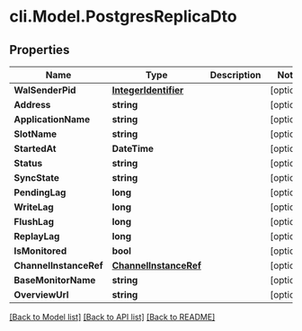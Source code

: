 # cli.Model.PostgresReplicaDto

## Properties

Name | Type | Description | Notes
------------ | ------------- | ------------- | -------------
**WalSenderPid** | [**IntegerIdentifier**](IntegerIdentifier.md) |  | [optional] 
**Address** | **string** |  | [optional] 
**ApplicationName** | **string** |  | [optional] 
**SlotName** | **string** |  | [optional] 
**StartedAt** | **DateTime** |  | [optional] 
**Status** | **string** |  | [optional] 
**SyncState** | **string** |  | [optional] 
**PendingLag** | **long** |  | [optional] 
**WriteLag** | **long** |  | [optional] 
**FlushLag** | **long** |  | [optional] 
**ReplayLag** | **long** |  | [optional] 
**IsMonitored** | **bool** |  | [optional] 
**ChannelInstanceRef** | [**ChannelInstanceRef**](ChannelInstanceRef.md) |  | [optional] 
**BaseMonitorName** | **string** |  | [optional] 
**OverviewUrl** | **string** |  | [optional] 

[[Back to Model list]](../README.md#documentation-for-models) [[Back to API list]](../README.md#documentation-for-api-endpoints) [[Back to README]](../README.md)

